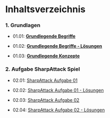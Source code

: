 # Inhaltsverzeichnis

### 1. Grundlagen

- 01.01: [**Grundlegende Begriffe**](/01_Grundlagen/01.01_Grundlegende_Begriffe.md)

- 01.02: **[Grundlegende Begriffe - Lösungen](/01_Grundlagen/01.02_Grundlegende_Begriffe_Lösung.md)**

- 01.03: [**Grundlegende Konzepte**](/01_Grundlagen/01.03_Grundlegende_Konzepte.md)



### 2. Aufgabe SharpAttack Spiel

- 02.01: [SharpAttack Aufgabe 01](/02_SharpAttack_Aufgabe/02.01_SharpAttack_Aufgabe_01.md)

- 02.02: [SharpAttack Aufgabe 01 - Lösungen](/02_SharpAttack_Aufgabe/02.02_SharpAttack_Aufgabe_01_Lösung.md)

- 02.03: [SharpAttack Aufgabe 02](/02_SharpAttack_Aufgabe/02.03_SharpAttack_Aufgabe_02.md)

- 02.04: [SharpAttack Aufgabe 02 - Lösungen](/02_SharpAttack_Aufgabe/02.04_SharpAttack_Aufgabe_02_Lösung.md)